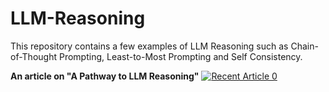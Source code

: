 # LLM-Reasoning

This repository contains a few examples of LLM Reasoning such as Chain-of-Thought Prompting, Least-to-Most Prompting and Self Consistency. 

**An article on "A Pathway to LLM Reasoning"**
<a target="_blank" href="https://github-readme-medium-recent-article.vercel.app/medium/@gladnovin/0"><img src="https://github-readme-medium-recent-article.vercel.app/medium/@gladnovin/0" alt="Recent Article 0"> 
